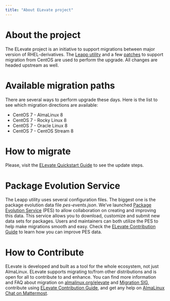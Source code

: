 ```yaml
---
title: "About ELevate project"
---
```


# About the project

The ELevate project is an initiative to support migrations between major version of RHEL-derivatives. The [Leapp utility](https://leapp.readthedocs.io) and a few [patches](https://github.com/AlmaLinux/leapp-repository/commits/almalinux) to support migration from CentOS are used to perform the upgrade. All changes are headed upstream as well.

# Available migration paths 

There are several ways to perform upgrade these days. Here is the list to see which migration directions are available:

* CentOS 7 - AlmaLinux 8
* CentOS 7 - Rocky Linux 8
* CentOS 7 - Oracle Linux 8
* CentOS 7 - CentOS Stream 8

# How to migrate

Please, visit the [ELevate Quickstart Guide](/elevate/ELevate-quickstart-guide) to see the update steps.


# Package Evolution Service

The Leapp utility uses several configuration files. The biggest one is the package evolution data file *pes-events.json*. We’ve launched [Package Evolution Service](https://pes.almalinux.org) (PES) to allow collaboration on creating and improving this data. This service allows you to download, customize and submit new data sets for packages. Users and maintainers can both utilize the PES to help make migrations smooth and easy. Check the [ELevate Contribution Guide](/elevate/Contribution-guide) to learn how you can improve PES data.

# How to Contribute 

ELevate is developed and built as a tool for the whole ecosystem, not just AlmaLinux. ELevate supports migrating to/from other distributions and is open for all to contribute to and enhance. You can find more information and FAQ about migration on [almalinux.org/elevate](https://almalinux.org/elevate) and [Migration SIG](/sigs/Migration), contribute using [ELevate Contribution Guide](/elevate/Contribution-guide), and get any help on [AlmaLinux Chat on Mattermost](https://chat.almalinux.org). 